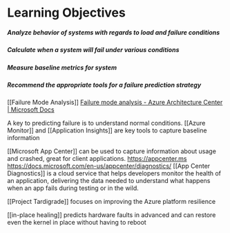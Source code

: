 # Learning Objectives
##### Analyze behavior of systems with regards to load and failure conditions
##### Calculate when a system will fail under various conditions
##### Measure baseline metrics for system
##### Recommend the appropriate tools for a failure prediction strategy
[[Failure Mode Analysis]]
[Failure mode analysis - Azure Architecture Center | Microsoft Docs](https://docs.microsoft.com/en-us/azure/architecture/resiliency/failure-mode-analysis)

A key to predicting failure is to understand normal conditions. [[Azure Monitor]] and [[Application Insights]] are key tools to capture baseline information

[[Microsoft App Center]] can be used to capture information about usage and crashed, great for client applications.
https://appcenter.ms
https://docs.microsoft.com/en-us/appcenter/diagnostics/
[[App Center Diagnostics]] is a cloud service that helps developers monitor the health of an application, delivering the data needed to understand what happens when an app fails during testing or in the wild.

[[Project Tardigrade]] focuses on improving the Azure platform resilience

[[in-place healing]] predicts hardware faults in advanced and can restore even the kernel in place without having to reboot


